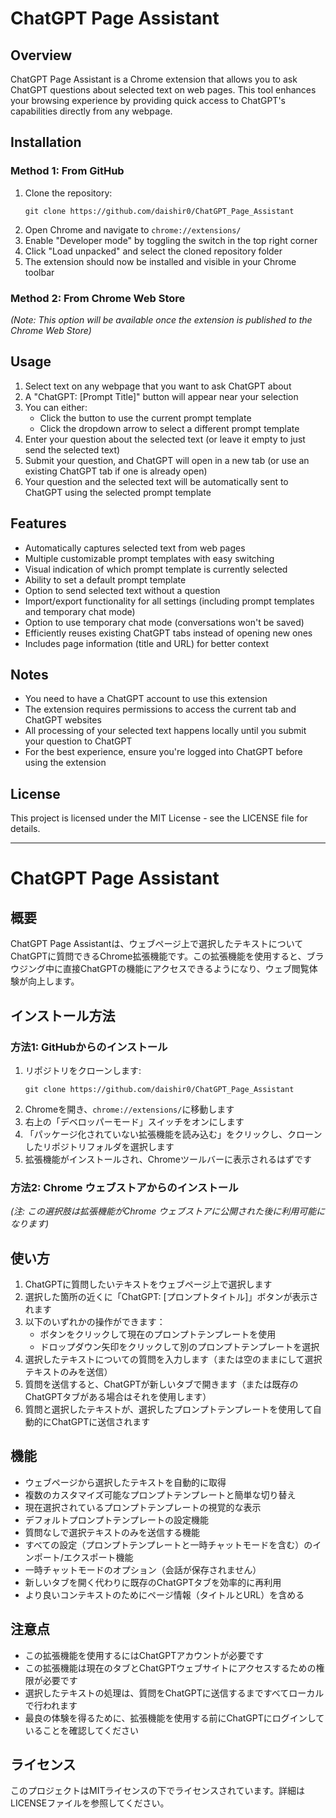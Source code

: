 # ChatGPT Page Assistant

## Overview
ChatGPT Page Assistant is a Chrome extension that allows you to ask ChatGPT questions about selected text on web pages. This tool enhances your browsing experience by providing quick access to ChatGPT's capabilities directly from any webpage.

## Installation

### Method 1: From GitHub
1. Clone the repository:
   ```
   git clone https://github.com/daishir0/ChatGPT_Page_Assistant
   ```
2. Open Chrome and navigate to `chrome://extensions/`
3. Enable "Developer mode" by toggling the switch in the top right corner
4. Click "Load unpacked" and select the cloned repository folder
5. The extension should now be installed and visible in your Chrome toolbar

### Method 2: From Chrome Web Store
*(Note: This option will be available once the extension is published to the Chrome Web Store)*

## Usage
1. Select text on any webpage that you want to ask ChatGPT about
2. A "ChatGPT: [Prompt Title]" button will appear near your selection
3. You can either:
   - Click the button to use the current prompt template
   - Click the dropdown arrow to select a different prompt template
4. Enter your question about the selected text (or leave it empty to just send the selected text)
5. Submit your question, and ChatGPT will open in a new tab (or use an existing ChatGPT tab if one is already open)
6. Your question and the selected text will be automatically sent to ChatGPT using the selected prompt template

## Features
- Automatically captures selected text from web pages
- Multiple customizable prompt templates with easy switching
- Visual indication of which prompt template is currently selected
- Ability to set a default prompt template
- Option to send selected text without a question
- Import/export functionality for all settings (including prompt templates and temporary chat mode)
- Option to use temporary chat mode (conversations won't be saved)
- Efficiently reuses existing ChatGPT tabs instead of opening new ones
- Includes page information (title and URL) for better context

## Notes
- You need to have a ChatGPT account to use this extension
- The extension requires permissions to access the current tab and ChatGPT websites
- All processing of your selected text happens locally until you submit your question to ChatGPT
- For the best experience, ensure you're logged into ChatGPT before using the extension

## License
This project is licensed under the MIT License - see the LICENSE file for details.

---

# ChatGPT Page Assistant

## 概要
ChatGPT Page Assistantは、ウェブページ上で選択したテキストについてChatGPTに質問できるChrome拡張機能です。この拡張機能を使用すると、ブラウジング中に直接ChatGPTの機能にアクセスできるようになり、ウェブ閲覧体験が向上します。

## インストール方法

### 方法1: GitHubからのインストール
1. リポジトリをクローンします:
   ```
   git clone https://github.com/daishir0/ChatGPT_Page_Assistant
   ```
2. Chromeを開き、`chrome://extensions/`に移動します
3. 右上の「デベロッパーモード」スイッチをオンにします
4. 「パッケージ化されていない拡張機能を読み込む」をクリックし、クローンしたリポジトリフォルダを選択します
5. 拡張機能がインストールされ、Chromeツールバーに表示されるはずです

### 方法2: Chrome ウェブストアからのインストール
*(注: この選択肢は拡張機能がChrome ウェブストアに公開された後に利用可能になります)*

## 使い方
1. ChatGPTに質問したいテキストをウェブページ上で選択します
2. 選択した箇所の近くに「ChatGPT: [プロンプトタイトル]」ボタンが表示されます
3. 以下のいずれかの操作ができます：
   - ボタンをクリックして現在のプロンプトテンプレートを使用
   - ドロップダウン矢印をクリックして別のプロンプトテンプレートを選択
4. 選択したテキストについての質問を入力します（または空のままにして選択テキストのみを送信）
5. 質問を送信すると、ChatGPTが新しいタブで開きます（または既存のChatGPTタブがある場合はそれを使用します）
6. 質問と選択したテキストが、選択したプロンプトテンプレートを使用して自動的にChatGPTに送信されます

## 機能
- ウェブページから選択したテキストを自動的に取得
- 複数のカスタマイズ可能なプロンプトテンプレートと簡単な切り替え
- 現在選択されているプロンプトテンプレートの視覚的な表示
- デフォルトプロンプトテンプレートの設定機能
- 質問なしで選択テキストのみを送信する機能
- すべての設定（プロンプトテンプレートと一時チャットモードを含む）のインポート/エクスポート機能
- 一時チャットモードのオプション（会話が保存されません）
- 新しいタブを開く代わりに既存のChatGPTタブを効率的に再利用
- より良いコンテキストのためにページ情報（タイトルとURL）を含める

## 注意点
- この拡張機能を使用するにはChatGPTアカウントが必要です
- この拡張機能は現在のタブとChatGPTウェブサイトにアクセスするための権限が必要です
- 選択したテキストの処理は、質問をChatGPTに送信するまですべてローカルで行われます
- 最良の体験を得るために、拡張機能を使用する前にChatGPTにログインしていることを確認してください

## ライセンス
このプロジェクトはMITライセンスの下でライセンスされています。詳細はLICENSEファイルを参照してください。